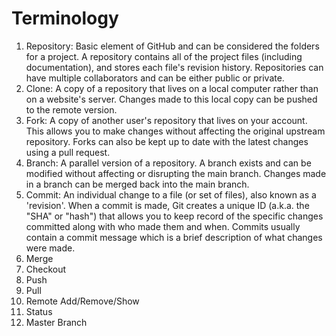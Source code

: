 # Terminology  
1. Repository: Basic element of GitHub and can be considered the folders for a project. 
A repository contains all of the project files (including documentation), and stores each file's revision history. 
Repositories can have multiple collaborators and can be either public or private.  
2. Clone: A copy of a repository that lives on a local computer rather than on a website's server.
Changes made to this local copy can be pushed to the remote version.  
3. Fork: A copy of another user's repository that lives on your account. This allows you to make changes
without affecting the original upstream repository. Forks can also be kept up to date with the
latest changes using a pull request.  
4. Branch: A parallel version of a repository. A branch exists and can be modified without
affecting or disrupting the main branch. Changes made in a branch can be merged back into
the main branch.  
5. Commit: An individual change to a file (or set of files), also known as a 'revision'. When a commit is made, 
Git creates a unique ID (a.k.a. the "SHA" or "hash") that allows you to keep record of the 
specific changes committed along with who made them and when. Commits usually contain a commit message 
which is a brief description of what changes were made.  
6. Merge  
7. Checkout  
8. Push  
9. Pull  
10. Remote Add/Remove/Show  
11. Status  
12. Master Branch  